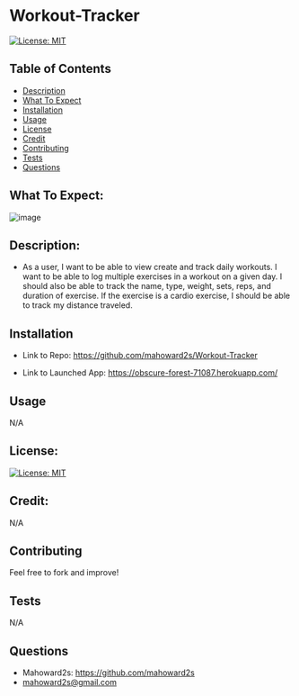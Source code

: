 # Workout-Tracker

[![License: MIT](https://img.shields.io/badge/License-MIT-yellow.svg)](https://opensource.org/licenses/MIT)

## Table of Contents
- [Description](#description)
- [What To Expect](#what-to-expect)
- [Installation](#installation)
- [Usage](#usage)
- [License](#license)
- [Credit](#credit)
- [Contributing](#contributing)
- [Tests](#tests)
- [Questions](#questions)

## What To Expect:
![image](https://user-images.githubusercontent.com/70785957/111826168-5c5dab00-88b6-11eb-9caf-5a83b4ab27ee.png)

## Description:
- As a user, I want to be able to view create and track daily workouts. I want to be able to log multiple exercises in a workout on a given day. I should also be able to track the name, type, weight, sets, reps, and duration of exercise. If the exercise is a cardio exercise, I should be able to track my distance traveled.

## Installation
- Link to Repo:
https://github.com/mahoward2s/Workout-Tracker


- Link to Launched App:
https://obscure-forest-71087.herokuapp.com/


## Usage 
N/A

## License: 
[![License: MIT](https://img.shields.io/badge/License-MIT-yellow.svg)](https://opensource.org/licenses/MIT)

## Credit:
N/A

## Contributing
Feel free to fork and improve!

## Tests
N/A

## Questions
- Mahoward2s: https://github.com/mahoward2s
- mahoward2s@gmail.com